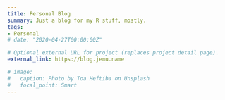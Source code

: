 ```yaml
---
title: Personal Blog
summary: Just a blog for my R stuff, mostly.
tags:
- Personal
# date: "2020-04-27T00:00:00Z"

# Optional external URL for project (replaces project detail page).
external_link: https://blog.jemu.name

# image:
#   caption: Photo by Toa Heftiba on Unsplash
#   focal_point: Smart
---
```

